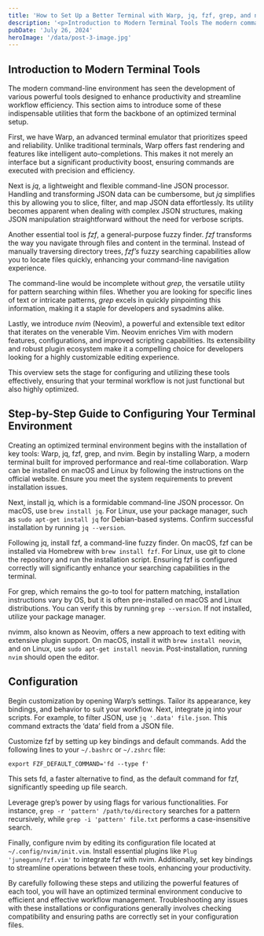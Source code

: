 ```yaml
---
title: 'How to Set Up a Better Terminal with Warp, jq, fzf, grep, and nvim'
description: '<p>Introduction to Modern Terminal Tools The modern command-line environment has seen the development of various powerful tools designed to enhance productivity and streamline workflow efficiency. This section aims to introduce some of these indispensable utilities that form the backbone of an optimized terminal setup. First, we have Warp, an advanced terminal emulator that prioritizes speed [&hellip;]</p>'
pubDate: 'July 26, 2024'
heroImage: '/data/post-3-image.jpg'
---
```


<h2>Introduction to Modern Terminal Tools</h2>
<p>The modern command-line environment has seen the development of various powerful tools designed to enhance productivity and streamline workflow efficiency. This section aims to introduce some of these indispensable utilities that form the backbone of an optimized terminal setup.</p>
<p>First, we have Warp, an advanced terminal emulator that prioritizes speed and reliability. Unlike traditional terminals, Warp offers fast rendering and features like intelligent auto-completions. This makes it not merely an interface but a significant productivity boost, ensuring commands are executed with precision and efficiency.</p>
<p>Next is <em>jq</em>, a lightweight and flexible command-line JSON processor. Handling and transforming JSON data can be cumbersome, but <em>jq</em> simplifies this by allowing you to slice, filter, and map JSON data effortlessly. Its utility becomes apparent when dealing with complex JSON structures, making JSON manipulation straightforward without the need for verbose scripts.</p>
<p>Another essential tool is <em>fzf</em>, a general-purpose fuzzy finder. <em>fzf</em> transforms the way you navigate through files and content in the terminal. Instead of manually traversing directory trees, <em>fzf&#8217;s</em> fuzzy searching capabilities allow you to locate files quickly, enhancing your command-line navigation experience.</p>
<p>The command-line would be incomplete without <em>grep</em>, the versatile utility for pattern searching within files. Whether you are looking for specific lines of text or intricate patterns, <em>grep</em> excels in quickly pinpointing this information, making it a staple for developers and sysadmins alike.</p>
<p>Lastly, we introduce <em>nvim</em> (Neovim), a powerful and extensible text editor that iterates on the venerable Vim. Neovim enriches Vim with modern features, configurations, and improved scripting capabilities. Its extensibility and robust plugin ecosystem make it a compelling choice for developers looking for a highly customizable editing experience.</p>
<p>This overview sets the stage for configuring and utilizing these tools effectively, ensuring that your terminal workflow is not just functional but also highly optimized.</p>
<h2>Step-by-Step Guide to Configuring Your Terminal Environment</h2>
<p>Creating an optimized terminal environment begins with the installation of key tools: Warp, jq, fzf, grep, and nvim. Begin by installing Warp, a modern terminal built for improved performance and real-time collaboration. Warp can be installed on macOS and Linux by following the instructions on the official website. Ensure you meet the system requirements to prevent installation issues.</p>
<p>Next, install jq, which is a formidable command-line JSON processor. On macOS, use <code>brew install jq</code>. For Linux, use your package manager, such as <code>sudo apt-get install jq</code> for Debian-based systems. Confirm successful installation by running <code>jq --version</code>.</p>
<p>Following jq, install fzf, a command-line fuzzy finder. On macOS, fzf can be installed via Homebrew with <code>brew install fzf</code>. For Linux, use git to clone the repository and run the installation script. Ensuring fzf is configured correctly will significantly enhance your searching capabilities in the terminal.</p>
<p>For grep, which remains the go-to tool for pattern matching, installation instructions vary by OS, but it is often pre-installed on macOS and Linux distributions. You can verify this by running <code>grep --version</code>. If not installed, utilize your package manager.</p>
<p>nvimm, also known as Neovim, offers a new approach to text editing with extensive plugin support. On macOS, install it with <code>brew install neovim</code>, and on Linux, use <code>sudo apt-get install neovim</code>. Post-installation, running <code>nvim</code> should open the editor.</p>
<h2>Configuration</h2>
<p>Begin customization by opening Warp&#8217;s settings. Tailor its appearance, key bindings, and behavior to suit your workflow. Next, integrate jq into your scripts. For example, to filter JSON, use <code>jq '.data' file.json</code>. This command extracts the &#8216;data&#8217; field from a JSON file.</p>
<p>Customize fzf by setting up key bindings and default commands. Add the following lines to your <code>~/.bashrc</code> or <code>~/.zshrc</code> file:</p>
<pre><code>export FZF_DEFAULT_COMMAND='fd --type f'</code></pre>
<p>This sets fd, a faster alternative to find, as the default command for fzf, significantly speeding up file search.</p>
<p>Leverage grep&#8217;s power by using flags for various functionalities. For instance, <code>grep -r 'pattern' /path/to/directory</code> searches for a pattern recursively, while <code>grep -i 'pattern' file.txt</code> performs a case-insensitive search.</p>
<p>Finally, configure nvim by editing its configuration file located at <code>~/.config/nvim/init.vim</code>. Install essential plugins like <code>Plug 'junegunn/fzf.vim'</code> to integrate fzf with nvim. Additionally, set key bindings to streamline operations between these tools, enhancing your productivity.</p>
<p>By carefully following these steps and utilizing the powerful features of each tool, you will have an optimized terminal environment conducive to efficient and effective workflow management. Troubleshooting any issues with these installations or configurations generally involves checking compatibility and ensuring paths are correctly set in your configuration files.</p>
